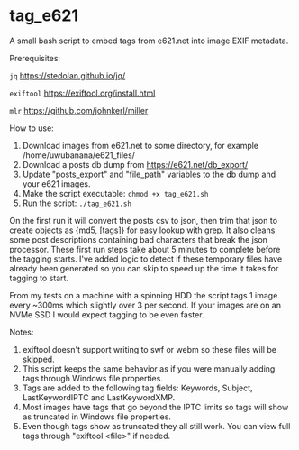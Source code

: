 # tag_e621
A small bash script to embed tags from e621.net into image EXIF metadata.

Prerequisites:

`jq` https://stedolan.github.io/jq/

`exiftool` https://exiftool.org/install.html

`mlr` https://github.com/johnkerl/miller

How to use:

1) Download images from e621.net to some directory, for example /home/uwubanana/e621_files/
2) Download a posts db dump from https://e621.net/db_export/
3) Update "posts_export" and "file_path" variables to the db dump and your e621 images.
4) Make the script executable: `chmod +x tag_e621.sh`
5) Run the script: `./tag_e621.sh`

On the first run it will convert the posts csv to json, then trim that json to create objects as {md5, [tags]} for easy lookup with grep. It also cleans some post descriptions containing bad characters that break the json processor. These first run steps take about 5 minutes to complete before the tagging starts. I've added logic to detect if these temporary files have already been generated so you can skip to speed up the time it takes for tagging to start.

From my tests on a machine with a spinning HDD the script tags 1 image every ~300ms which slightly over 3 per second. If your images are on an NVMe SSD I would expect tagging to be even faster.

Notes: 

1) exiftool doesn't support writing to swf or webm so these files will be skipped.
2) This script keeps the same behavior as if you were manually adding tags through Windows file properties.
3) Tags are added to the following tag fields: Keywords, Subject, LastKeywordIPTC and LastKeywordXMP.
4) Most images have tags that go beyond the IPTC limits so tags will show as truncated in Windows file properties.
5) Even though tags show as truncated they all still work. You can view full tags through "exiftool \<file\>" if needed.

